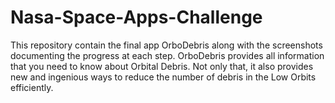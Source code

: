 # Nasa-Space-Apps-Challenge
This repository contain the final app OrboDebris along with the screenshots documenting the progress at each step.
OrboDebris provides all information that you need to know about Orbital Debris.
Not only that, it also provides new and ingenious ways to reduce the number of debris in the Low Orbits efficiently.
